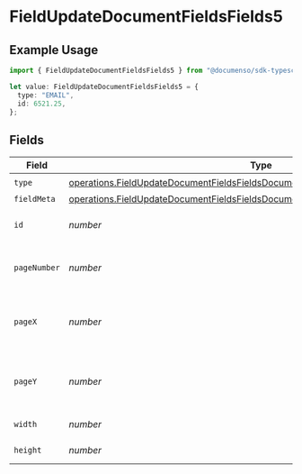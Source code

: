 # FieldUpdateDocumentFieldsFields5

## Example Usage

```typescript
import { FieldUpdateDocumentFieldsFields5 } from "@documenso/sdk-typescript/models/operations";

let value: FieldUpdateDocumentFieldsFields5 = {
  type: "EMAIL",
  id: 6521.25,
};
```

## Fields

| Field                                                                                                                                                                                | Type                                                                                                                                                                                 | Required                                                                                                                                                                             | Description                                                                                                                                                                          |
| ------------------------------------------------------------------------------------------------------------------------------------------------------------------------------------ | ------------------------------------------------------------------------------------------------------------------------------------------------------------------------------------ | ------------------------------------------------------------------------------------------------------------------------------------------------------------------------------------ | ------------------------------------------------------------------------------------------------------------------------------------------------------------------------------------ |
| `type`                                                                                                                                                                               | [operations.FieldUpdateDocumentFieldsFieldsDocumentsFieldsRequestRequestBody5Type](../../models/operations/fieldupdatedocumentfieldsfieldsdocumentsfieldsrequestrequestbody5type.md) | :heavy_check_mark:                                                                                                                                                                   | N/A                                                                                                                                                                                  |
| `fieldMeta`                                                                                                                                                                          | [operations.FieldUpdateDocumentFieldsFieldsDocumentsFieldsRequestFieldMeta](../../models/operations/fieldupdatedocumentfieldsfieldsdocumentsfieldsrequestfieldmeta.md)               | :heavy_minus_sign:                                                                                                                                                                   | N/A                                                                                                                                                                                  |
| `id`                                                                                                                                                                                 | *number*                                                                                                                                                                             | :heavy_check_mark:                                                                                                                                                                   | The ID of the field to update.                                                                                                                                                       |
| `pageNumber`                                                                                                                                                                         | *number*                                                                                                                                                                             | :heavy_minus_sign:                                                                                                                                                                   | The page number the field will be on.                                                                                                                                                |
| `pageX`                                                                                                                                                                              | *number*                                                                                                                                                                             | :heavy_minus_sign:                                                                                                                                                                   | The X coordinate of where the field will be placed.                                                                                                                                  |
| `pageY`                                                                                                                                                                              | *number*                                                                                                                                                                             | :heavy_minus_sign:                                                                                                                                                                   | The Y coordinate of where the field will be placed.                                                                                                                                  |
| `width`                                                                                                                                                                              | *number*                                                                                                                                                                             | :heavy_minus_sign:                                                                                                                                                                   | The width of the field.                                                                                                                                                              |
| `height`                                                                                                                                                                             | *number*                                                                                                                                                                             | :heavy_minus_sign:                                                                                                                                                                   | The height of the field.                                                                                                                                                             |